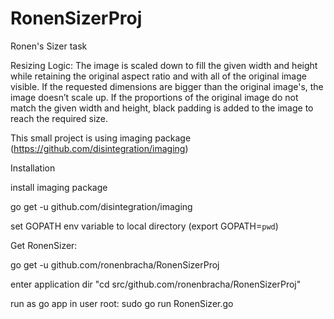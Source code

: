 # RonenSizerProj
Ronen's Sizer task

Resizing Logic: 
The image is scaled down to fill the given width and height while retaining the
original aspect ratio and with all of the original image visible. If the requested
dimensions are bigger than the original image&#39;s, the image doesn’t scale up. If
the proportions of the original image do not match the given width and height,
black padding is added to the image to reach the required size.

This small project is using imaging package (https://github.com/disintegration/imaging)

Installation

install imaging package

go get -u github.com/disintegration/imaging


set GOPATH env variable to local directory (export GOPATH=`pwd`)

Get RonenSizer:

go get -u github.com/ronenbracha/RonenSizerProj

enter application dir "cd src/github.com/ronenbracha/RonenSizerProj"

run as go app in user root:
sudo go run RonenSizer.go
